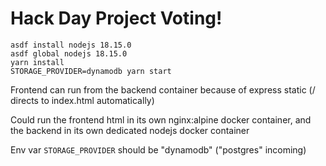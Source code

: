 # Hack Day Project Voting!

```
asdf install nodejs 18.15.0
asdf global nodejs 18.15.0
yarn install
STORAGE_PROVIDER=dynamodb yarn start
```

Frontend can run from the backend container because of express static (/ directs to index.html automatically)

Could run the frontend html in its own nginx:alpine docker container, and the backend in its own dedicated nodejs docker container

Env var `STORAGE_PROVIDER` should be "dynamodb" ("postgres" incoming)
